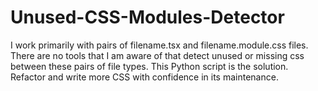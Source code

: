 # Unused-CSS-Modules-Detector
I work primarily with pairs of filename.tsx and filename.module.css files. There are no tools that I am aware of that detect unused or missing css between these pairs of file types. This Python script is the solution. Refactor and write more CSS with confidence in its maintenance.
